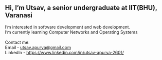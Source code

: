   <h2>Hi, I’m Utsav, a senior undergraduate at IIT(BHU), Varanasi</h2>

  I’m interested in software development and web development.<br>
  I’m currently learning Computer Networks and Operating Systems<br><br>
  Contact me: <br>
    Email - utsav.apurva@gmail.com <br>
    LinkedIn - https://www.linkedin.com/in/utsav-apurva-2601/
